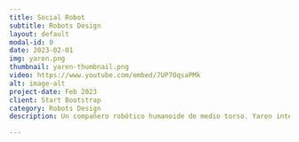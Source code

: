 ```yaml
---
title: Social Robot
subtitle: Robots Design
layout: default
modal-id: 0
date: 2023-02-01
img: yaren.png
thumbnail: yaren-thumbnail.png
video: https://www.youtube.com/embed/7UP7OqsaPMk
alt: image-alt
project-date: Feb 2023
client: Start Bootstrap
category: Robots Design
description: Un compañero robótico humanoide de medio torso. Yaren interactúa con el infante mediante una infinidad de movimientos. Empatiza con él a través de una serie de expresiones, pudiendo imitar su estado de ánimo actual. Le presenta al infante varias rutinas para que él o ella imite y se mantenga activo. Y viceversa, pues reconoce movimientos del niño y los replica.

---
```

